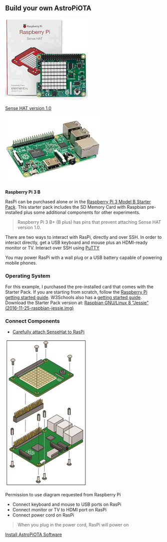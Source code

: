 ## Build your own AstroPiOTA

![Photo of Sense Hat that looks like a slightly smaller circuit board with LED light panel](images/RasSenseHat.png)

[Sense HAT version 1.0](https://thepihut.com/products/raspberry-pi-sense-hat-astro-pi)

![Photo of Raspberry Pi 3 B computer that looks like a ~4x3 circuit board](images/RasPi.png)

**Raspberry Pi 3 B**

RasPi can be purchased alone or in the [Raspberry Pi 3 Model B Starter Pack](https://www.digikey.com/catalog/en/partgroup/raspberry-pi-3-model-b-starter-pack-includes-a-raspberry-pi-3/70316?utm_adgroup=Kits&slid=&gclid=CjwKCAiAl7PgBRBWEiwAzFhmml25rcO7V-oO0hwQ4RdoVFCj-Sj2AnGcsFBi8ArlMDn74owwLJaywBoCBhUQAvD_BwE).  This starter pack includes the SD Memory Card with Raspbian pre-installed plus some additional components for other experiments.

> Raspberry Pi 3 B+ (B plus) has pins that prevent attaching Sense HAT version 1.0. 

There are two ways to interact with RasPi, directly and over SSH.  In order to interact directly, get a USB keyboard and mouse plus an HDMI-ready monitor or TV.  Interact over SSH using [PuTTY](https://www.chiark.greenend.org.uk/~sgtatham/putty/latest.html)

You may power RasPi with a wall plug or a USB battery capable of powering mobile phones.
 
### Operating System

For this example, I purchased the pre-installed card that comes with the Starter Pack.  If you are starting from scratch, follow the [Raspberry Pi getting started guide](https://projects.raspberrypi.org/en/projects/raspberry-pi-getting-started/2).  W3Schools also has a [getting started guide](https://www.w3schools.com/nodejs/nodejs_raspberrypi.asp).  Download the Starter Pack version at:  [Raspbian GNU/Linux 8 "Jessie" (2016-11-25-raspbian-jessie.img)](http://downloads.raspberrypi.org/raspbian/images/)

### Connect Components

- [Carefully attach SenseHat to RasPi](https://docs-emea.rs-online.com/webdocs/1436/0900766b81436bef.pdf)

![Screen capture of crontab file update described in text](images/RasSen2Ras.png)

Permission to use diagram requested from Raspberry Pi

- Connect keyboard and mouse to USB ports on RasPi
- Connect monitor or TV to HDMI port on RasPi
- Connect power cord on RasPi

>When you plug in the power cord, RasPi will power on

[Install AstroPiOTA Software](InstallIT.md)
